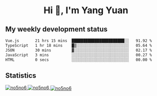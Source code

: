 <h1 align="center">Hi 👋, I'm Yang Yuan</h1>


## My weekly development status
<!--START_SECTION:waka-->

```txt
Vue.js       21 hrs 15 mins  ███████████████████████░░   91.92 %
TypeScript   1 hr 18 mins    █▒░░░░░░░░░░░░░░░░░░░░░░░   05.64 %
JSON         30 mins         ▓░░░░░░░░░░░░░░░░░░░░░░░░   02.17 %
JavaScript   3 mins          ░░░░░░░░░░░░░░░░░░░░░░░░░   00.27 %
HTML         0 secs          ░░░░░░░░░░░░░░░░░░░░░░░░░   00.00 %
```

<!--END_SECTION:waka-->

## Statistics
<a href="https://github.com/anuraghazra/github-readme-stats">
  <img src="https://github-readme-stats.vercel.app/api/top-langs/?username=no5no6&theme=dracula" alt="no5no6">
</a>
<a href="https://github.com/anuraghazra/github-readme-stats">
  <img src="https://github-readme-stats.vercel.app/api?username=no5no6&show_icons=true&theme=dracula&line_height=40" alt="no5no6">
</a>
<a href="https://github.com/anuraghazra/github-readme-stats">
  <img align="center" src="https://github-readme-streak-stats.herokuapp.com/?user=no5no6&theme=dracula" alt="no5no6" />
</a>